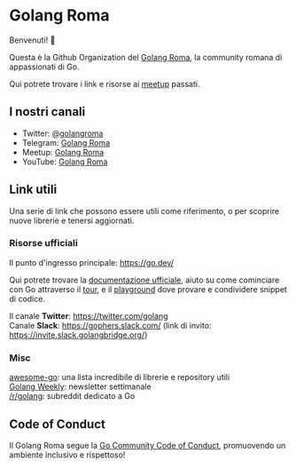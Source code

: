 # Golang Roma

Benvenuti! 👋

Questa è la Github Organization del [Golang Roma](https://www.golangroma.it/), la community romana di appassionati di Go.

Qui potrete trovare i link e risorse ai [meetup](https://github.com/golangroma/meetups) passati.

## I nostri canali

- Twitter: [@golangroma](https://twitter.com/golangroma)
- Telegram: [Golang Roma](https://t.me/+-2rfddb0IhQzN2Ri)
- Meetup: [Golang Roma](https://www.meetup.com/it-IT/golangroma/)
- YouTube: [Golang Roma](https://www.youtube.com/channel/UCiMlT250vckF5KT53Z5xVUQ)

## Link utili

Una serie di link che possono essere utili come riferimento, o per scoprire nuove librerie e tenersi aggiornati.

### Risorse ufficiali
Il punto d'ingresso principale: https://go.dev/

Qui potrete trovare la [documentazione ufficiale](https://go.dev/doc/), aiuto su come cominciare con Go attraverso il [tour](https://go.dev/tour/), e il [playground](https://go.dev/play/) dove provare e condividere snippet di codice.

Il canale **Twitter**: https://twitter.com/golang  
Canale **Slack**: https://gophers.slack.com/ (link di invito: https://invite.slack.golangbridge.org/)  

### Misc

[awesome-go](https://github.com/avelino/awesome-go): una lista incredibile di librerie e repository utili  
[Golang Weekly](https://golangweekly.com): newsletter settimanale   
[/r/golang](https://www.reddit.com/r/golang): subreddit dedicato a Go  


## Code of Conduct

Il Golang Roma segue la [Go Community Code of Conduct](https://go.dev/conduct), promuovendo un ambiente inclusivo e rispettoso!

